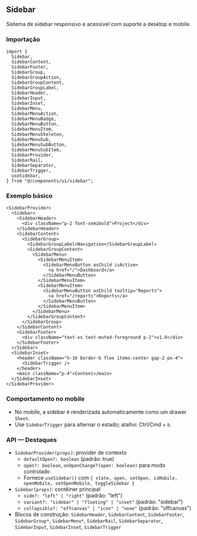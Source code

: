 ## Sidebar

Sistema de sidebar responsivo e acessível com suporte a desktop e mobile.

### Importação
```tsx
import {
  Sidebar,
  SidebarContent,
  SidebarFooter,
  SidebarGroup,
  SidebarGroupAction,
  SidebarGroupContent,
  SidebarGroupLabel,
  SidebarHeader,
  SidebarInput,
  SidebarInset,
  SidebarMenu,
  SidebarMenuAction,
  SidebarMenuBadge,
  SidebarMenuButton,
  SidebarMenuItem,
  SidebarMenuSkeleton,
  SidebarMenuSub,
  SidebarMenuSubButton,
  SidebarMenuSubItem,
  SidebarProvider,
  SidebarRail,
  SidebarSeparator,
  SidebarTrigger,
  useSidebar,
} from "@/components/ui/sidebar";
```

### Exemplo básico
```tsx
<SidebarProvider>
  <Sidebar>
    <SidebarHeader>
      <div className="p-2 font-semibold">Project</div>
    </SidebarHeader>
    <SidebarContent>
      <SidebarGroup>
        <SidebarGroupLabel>Navigation</SidebarGroupLabel>
        <SidebarGroupContent>
          <SidebarMenu>
            <SidebarMenuItem>
              <SidebarMenuButton asChild isActive>
                <a href="/">Dashboard</a>
              </SidebarMenuButton>
            </SidebarMenuItem>
            <SidebarMenuItem>
              <SidebarMenuButton asChild tooltip="Reports">
                <a href="/reports">Reports</a>
              </SidebarMenuButton>
            </SidebarMenuItem>
          </SidebarMenu>
        </SidebarGroupContent>
      </SidebarGroup>
    </SidebarContent>
    <SidebarFooter>
      <div className="text-xs text-muted-foreground p-2">v1.0</div>
    </SidebarFooter>
  </Sidebar>
  <SidebarInset>
    <header className="h-16 border-b flex items-center gap-2 px-4">
      <SidebarTrigger />
    </header>
    <main className="p-4">Content</main>
  </SidebarInset>
</SidebarProvider>
```

### Comportamento no mobile
- No mobile, a sidebar é renderizada automaticamente como um drawer `Sheet`.
- Use `SidebarTrigger` para alternar o estado; atalho: Ctrl/Cmd + `b`.

### API — Destaques
- `SidebarProvider(props)`: provider de contexto
  - `defaultOpen?: boolean` (padrão: true)
  - `open?: boolean`, `onOpenChange?(open: boolean)` para modo controlado
  - Fornece `useSidebar()` com `{ state, open, setOpen, isMobile, openMobile, setOpenMobile, toggleSidebar }`
- `Sidebar(props)`: contêiner principal
  - `side?: "left" | "right"` (padrão: "left")
  - `variant?: "sidebar" | "floating" | "inset"` (padrão: "sidebar")
  - `collapsible?: "offcanvas" | "icon" | "none"` (padrão: "offcanvas")
- Blocos de construção: `SidebarHeader`, `SidebarContent`, `SidebarFooter`, `SidebarGroup*`, `SidebarMenu*`, `SidebarRail`, `SidebarSeparator`, `SidebarInput`, `SidebarInset`, `SidebarTrigger`


